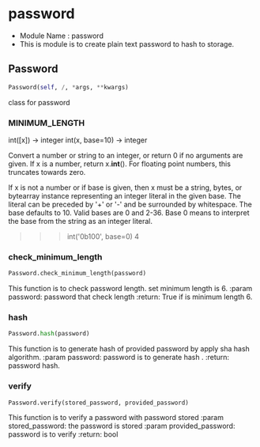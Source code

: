 # password

- Module Name : password
- This is module is to create plain text password to hash to storage.

## Password
```python
Password(self, /, *args, **kwargs)
```
class for password
### MINIMUM_LENGTH
int([x]) -> integer
int(x, base=10) -> integer

Convert a number or string to an integer, or return 0 if no arguments
are given.  If x is a number, return x.__int__().  For floating point
numbers, this truncates towards zero.

If x is not a number or if base is given, then x must be a string,
bytes, or bytearray instance representing an integer literal in the
given base.  The literal can be preceded by '+' or '-' and be surrounded
by whitespace.  The base defaults to 10.  Valid bases are 0 and 2-36.
Base 0 means to interpret the base from the string as an integer literal.
>>> int('0b100', base=0)
4
### check_minimum_length
```python
Password.check_minimum_length(password)
```

This function is to check password length. set minimum length is 6.
:param password: password that check length
:return: True if is minimum length 6.

### hash
```python
Password.hash(password)
```

This function is to generate hash of provided password by apply sha hash algorithm.
:param password: password is to generate hash .
:return: password hash.

### verify
```python
Password.verify(stored_password, provided_password)
```

This function is to verify a password with password stored
:param stored_password: the password is stored
:param provided_password: password is to verify
:return: bool


